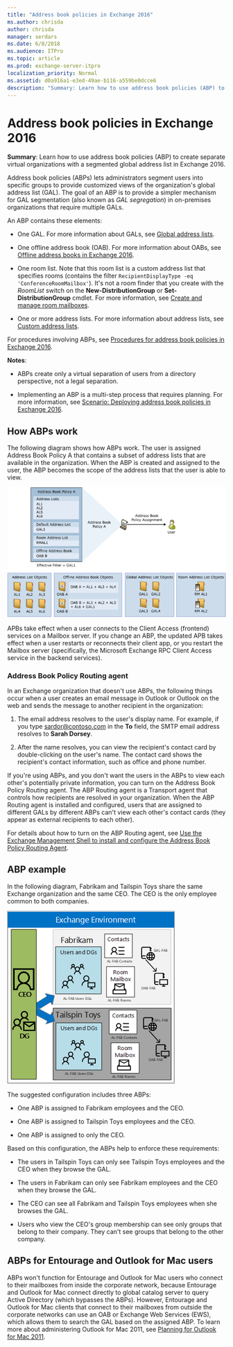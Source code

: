 ```yaml
---
title: "Address book policies in Exchange 2016"
ms.author: chrisda
author: chrisda
manager: serdars
ms.date: 6/8/2018
ms.audience: ITPro
ms.topic: article
ms.prod: exchange-server-itpro
localization_priority: Normal
ms.assetid: d0a916a1-e3ed-49ae-b116-a559be0dcce6
description: "Summary: Learn how to use address book policies (ABP) to create separate virtual organizations with a segmented global address list in Exchange 2016."
---
```


# Address book policies in Exchange 2016

 **Summary**: Learn how to use address book policies (ABP) to create separate virtual organizations with a segmented global address list in Exchange 2016.

Address book policies (ABPs) lets administrators segment users into specific groups to provide customized views of the organization's global address list (GAL). The goal of an ABP is to provide a simpler mechanism for GAL segmentation (also known as *GAL segregation*) in on-premises organizations that require multiple GALs. 

 An ABP contains these elements: 

- One GAL. For more information about GALs, see [Global address lists](../../email-addresses-and-address-books/address-lists/address-lists.md#GALs).

- One offline address book (OAB). For more information about OABs, see [Offline address books in Exchange 2016](../../email-addresses-and-address-books/offline-address-books/offline-address-books.md).

- One room list. Note that this room list is a custom address list that specifies rooms (contains the filter `RecipientDisplayType -eq 'ConferenceRoomMailbox'`). It's not a room finder that you create with the _RoomList_ switch on the **New-DistributionGroup** or **Set-DistributionGroup** cmdlet. For more information, see [Create and manage room mailboxes](../../recipients/room-mailboxes.md).

- One or more address lists. For more information about address lists, see [Custom address lists](../../email-addresses-and-address-books/address-lists/address-lists.md#CALists).

For procedures involving ABPs, see [Procedures for address book policies in Exchange 2016](abp-procedures.md).

 **Notes**:

- ABPs create only a virtual separation of users from a directory perspective, not a legal separation.

- Implementing an ABP is a multi-step process that requires planning. For more information, see [Scenario: Deploying address book policies in Exchange 2016](abp-scenarios.md).

## How ABPs work
<a name="How"> </a>

The following diagram shows how ABPs work. The user is assigned Address Book Policy A that contains a subset of address lists that are available in the organization. When the ABP is created and assigned to the user, the ABP becomes the scope of the address lists that the user is able to view.

![Overview of Address Book Policies](../../media/ITPro_Mailbox_ABPOverall.gif)

APBs take effect when a user connects to the Client Access (frontend) services on a Mailbox server. If you change an ABP, the updated APB takes effect when a user restarts or reconnects their client app, or you restart the Mailbox server (specifically, the Microsoft Exchange RPC Client Access service in the backend services).

### Address Book Policy Routing agent
<a name="ABPTransport"> </a>

In an Exchange organization that doesn't use ABPs, the following things occur when a user creates an email message in Outlook or Outlook on the web and sends the message to another recipient in the organization:

1. The email address resolves to the user's display name. For example, if you type sardor@contoso.com in the **To** field, the SMTP email address resolves to **Sarah Dorsey**.

2. After the name resolves, you can view the recipient's contact card by double-clicking on the user's name. The contact card shows the recipient's contact information, such as office and phone number.

If you're using ABPs, and you don't want the users in the ABPs to view each other's potentially private information, you can turn on the Address Book Policy Routing agent. The ABP Routing agent is a Transport agent that controls how recipients are resolved in your organization. When the ABP Routing agent is installed and configured, users that are assigned to different GALs by different ABPs can't view each other's contact cards (they appear as external recipients to each other).

For details about how to turn on the ABP Routing agent, see [Use the Exchange Management Shell to install and configure the Address Book Policy Routing Agent](abp-procedures.md#InstallABPRouting).

## ABP example
<a name="example"> </a>

In the following diagram, Fabrikam and Tailspin Toys share the same Exchange organization and the same CEO. The CEO is the only employee common to both companies.

![Two Companies One CEO](../../media/ITPro_.png)

The suggested configuration includes three ABPs:

- One ABP is assigned to Fabrikam employees and the CEO.

- One ABP is assigned to Tailspin Toys employees and the CEO.

- One ABP is assigned to only the CEO.

Based on this configuration, the ABPs help to enforce these requirements:

- The users in Tailspin Toys can only see Tailspin Toys employees and the CEO when they browse the GAL.

- The users in Fabrikam can only see Fabrikam employees and the CEO when they browse the GAL.

- The CEO can see all Fabrikam and Tailspin Toys employees when she browses the GAL.

- Users who view the CEO's group membership can see only groups that belong to their company. They can't see groups that belong to the other company.

## ABPs for Entourage and Outlook for Mac users
<a name="Clients"> </a>

ABPs won't function for Entourage and Outlook for Mac users who connect to their mailboxes from inside the corporate network, because Entourage and Outlook for Mac connect directly to global catalog server to query Active Directory (which bypasses the ABPs). However, Entourage and Outlook for Mac clients that connect to their mailboxes from outside the corporate networks can use an OAB or Exchange Web Services (EWS), which allows them to search the GAL based on the assigned ABP. To learn more about administering Outlook for Mac 2011, see [Planning for Outlook for Mac 2011](https://go.microsoft.com/fwlink/p/?LinkId=231878).


